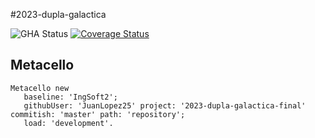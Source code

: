 #2023-dupla-galactica

![GHA Status](https://github.com/uca-argentina/2023-dupla-galactica/actions/workflows/GHA.yml/badge.svg)
[![Coverage Status](https://coveralls.io/repos/github/uca-argentina/2023-dupla-galactica/badge.svg?branch=master)](https://coveralls.io/github/uca-argentina/2023-dupla-galactica?branch=master)

## Metacello

```smalltalk
Metacello new
   baseline: 'IngSoft2';
   githubUser: 'JuanLopez25' project: '2023-dupla-galactica-final' commitish: 'master' path: 'repository';
   load: 'development'.
```
